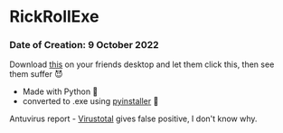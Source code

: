 # RickRollExe
### Date of Creation: 9 October 2022

Download [this](https://github.com/Ayy-Pee/RickRollExe/raw/main/Rick.exe) on your friends desktop and let them click this, then see them suffer 😈
- Made with Python 🐍
- converted to .exe using [pyinstaller](https://pypi.org/project/pyinstaller/) 💾

Antuvirus report -  [Virustotal](https://www.virustotal.com/gui/file/733b00b82d98652cb79cf66aa6d8cabc6e8c86c96a069d92f3bff1f95267cefe?nocache=1)
gives false positive, I don't know why.

